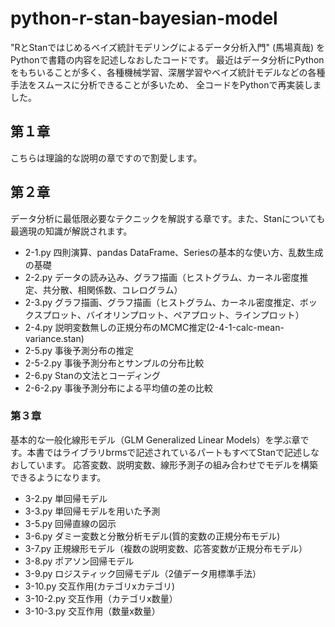 # python-r-stan-bayesian-model
"RとStanではじめるベイズ統計モデリングによるデータ分析入門" (馬場真哉) を Pythonで書籍の内容を記述しなおしたコードです。
最近はデータ分析にPythonをもちいることが多く、各種機械学習、深層学習やベイズ統計モデルなどの各種手法をスムースに分析できることが多いため、
全コードをPythonで再実装しました。

## 第１章
こちらは理論的な説明の章ですので割愛します。

## 第２章
データ分析に最低限必要なテクニックを解説する章です。また、Stanについても最適現の知識が解説されます。

- 2-1.py 四則演算、pandas DataFrame、Seriesの基本的な使い方、乱数生成の基礎
- 2-2.py データの読み込み、グラフ描画（ヒストグラム、カーネル密度推定、共分散、相関係数、コレログラム）
- 2-3.py グラフ描画、グラフ描画（ヒストグラム、カーネル密度推定、ボックスプロット、バイオリンプロット、ペアプロット、ラインプロット）
- 2-4.py 説明変数無しの正規分布のMCMC推定(2-4-1-calc-mean-variance.stan)
- 2-5.py 事後予測分布の推定
- 2-5-2.py 事後予測分布とサンプルの分布比較
- 2-6.py Stanの文法とコーディング
- 2-6-2.py 事後予測分布による平均値の差の比較

### 第３章
基本的な一般化線形モデル（GLM Generalized Linear Models）を学ぶ章です。本書ではライブラリbrmsで記述されているパートもすべてStanで記述しなおしています。
応答変数、説明変数、線形予測子の組み合わせでモデルを構築できるようになります。

- 3-2.py 単回帰モデル
- 3-3.py 単回帰モデルを用いた予測
- 3-5.py 回帰直線の図示
- 3-6.py ダミー変数と分散分析モデル(質的変数の正規分布モデル)
- 3-7.py 正規線形モデル（複数の説明変数、応答変数が正規分布モデル）
- 3-8.py ポアソン回帰モデル
- 3-9.py ロジスティック回帰モデル（2値データ用標準手法）
- 3-10.py 交互作用(カテゴリxカテゴリ)
- 3-10-2.py 交互作用（カテゴリx数量）
- 3-10-3.py 交互作用（数量x数量）
